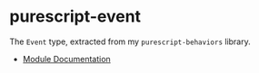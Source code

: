 # purescript-event

The `Event` type, extracted from my `purescript-behaviors` library.

- [Module Documentation](generated-docs/FRP/)